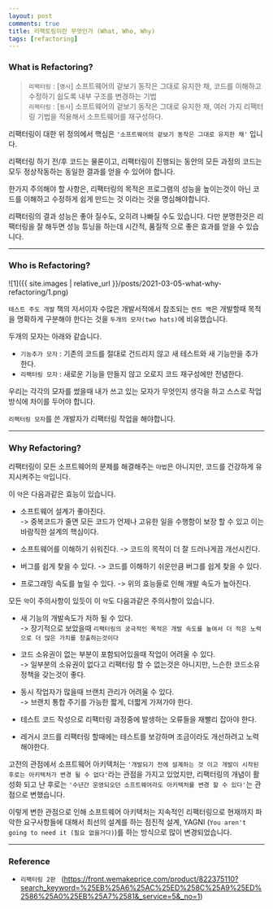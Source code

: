 ```yaml
---
layout: post
comments: true
title: 리팩토링이란 무엇인가 (What, Who, Why)
tags: [refactoring]
---
```


### What is Refactoring?

> `리팩터링` : [`명사`] 소프트웨어의 겉보기 동작은 그대로 유지한 채, 코드를 이해하고 수정하기 쉽도록 내부 구조를 변경하는 기법  
> `리팩터링` : [`동사`] 소프트웨어의 겉보기 동작은 그대로 유지한 채, 여러 가지 리팩터링 기법을 적용해서 소프트웨어를 재구성하다.

리팩터링이 대한 위 정의에서 핵심은  `'소프트웨어의 겉보기 동작은 그대로 유지한 채'` 입니다.  

리팩터링 하기 전/후 코드는 물론이고, 리팩터링이 진행되는 동안의 모든 과정의 코드는 모두 정상작동하는 동일한 결과를 얻을 수 있어야 합니다.

한가지 주의해야 할 사항은, 리팩터링의 목적은 프로그램의 성능을 높이는것이 아닌 코드를 이해하고 수정하게 쉽게 만드는 것 이라는 것을 명심해야합니다.  

리팩터링의 결과 성능은 좋아 질수도, 오히려 나빠질 수도 있습니다.  다만 분명한것은 리팩터링을 잘 해두면 성능 튜닝을 하는데 시간적, 품질적 으로 좋은 효과를 얻을 수 있습니다.  

---
### Who is Refactoring?

![1]({{ site.images | relative_url }}/posts/2021-03-05-what-why-refactoring/1.png) 

`테스트 주도 개발` 책의 저서이자 수많은 개발서적에서 참조되는 `켄트 백`은 개발할때 목적을 명확하게 구분해야 한다는 것을 `두개의 모자(two hats)`에 비유했습니다.  

두개의 모자는 아래와 같습니다.
- `기능추가 모자` : 기존의 코드를 절대로 건드리지 않고 새 테스트와 새 기능만을 추가한다.   
- `리팩터링 모자` : 새로운 기능을 만들지 않고 오로지 코드 재구성에만 전념한다.

우리는 각각의 모자를 썼을때 내가 쓰고 있는 모자가 무엇인지 생각을 하고 스스로 작업방식에 차이를 두어야 합니다.

`리팩터링 모자`를 쓴 개발자가 리팩터링 작업을 해야합니다.

---
### Why Refactoring?

리팩터링이 모든 소프트웨어의 문제를 해결해주는 `마법`은 아니지만, 코드를 건강하게 유지시켜주는 `약`입니다.  

이 `약`은 다음과같은 효능이 있습니다.

- 소프트웨어 설계가 좋아진다.  
-> 중복코드가 줄면 모든 코드가 언제나 고유한 일을 수행함이 보장 할 수 있고 이는 바람직한 설계의 핵심이다.

- 소프트웨어를 이해하기 쉬워진다.
-> 코드의 목적이 더 잘 드러나게끔 개선시킨다.

- 버그를 쉽게 찾을 수 있다.
-> 코드를 이해하기 쉬운만큼 버그를 쉽게 찾을 수 있다.

- 프로그래밍 속도를 높일 수 있다.
-> 위의 효능들로 인해 개발 속도가 높아진다.

모든 `약`이 주의사항이 있듯이 이 `약`도 다음과같은 주의사항이 있습니다.

- 새 기능의 개발속도가 저하 될 수 있다.  
-> 장기적으로 보았을때 `리팩터링의 궁극적인 목적은 개발 속도를 높여서 더 적은 노력으로 더 많은 가치를 창출하는것이다`

- 코드 소유권이 없는 부분이 포함되어있을때 작업이 어려울 수 있다.  
-> 일부분의 소유권이 없다고 리팩터링 할 수 없는것은 아니지만, 느슨한 코드소유 정책을 갖는것이 좋다.

- 동시 작업자가 많을때 브랜치 관리가 어려울 수 있다.  
-> 브랜치 통합 주기를 가능한 짧게, 더짧게 가져가야 한다.

- 테스트 코드 작성으로 리팩터링 과정중에 발생하는 오류들을 재빨리 잡아야 한다.
- 레거시 코드를 리팩터링 할때에는 테스트를 보강하며 조금이라도 개선하려고 노력해야한다.

고전의 관점에서 소프트웨어 아키텍처는 `'개발되기 전에 설계하는 것 이고 개발이 시작된 후로는 아키텍처가 변경 될 수 없다'`라는 관점을 가지고 있었지만, 리팩터링의 개념이 활성화 되고 난 후로는 `'수년간 운영되오던 소프트웨어라도 아키텍처를 변경 할 수 있다'`는 관점으로 변했습니다.  

이렇게 변한 관점으로 인해 소프트웨어 아키텍처는 지속적인 리팩터링으로 현재까지 파악한 요구사항들에 대해서 최선의 설계를 하는 점진적 설계, YAGNI (`You aren't going to need it (필요 없을거다)`)를 하는 방식으로 많이 변경되었습니다.

---
### Reference

- `리팩터링 2판 ` 
(https://front.wemakeprice.com/product/822375110?search_keyword=%25EB%25A6%25AC%25ED%258C%25A9%25ED%2586%25A0%25EB%25A7%2581&_service=5&_no=1)